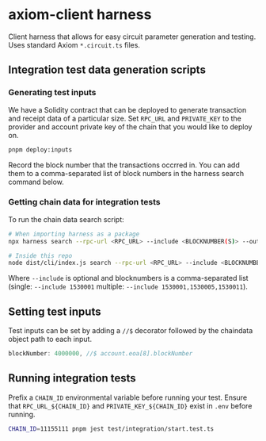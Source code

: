 # axiom-client harness

Client harness that allows for easy circuit parameter generation and testing. Uses standard Axiom `*.circuit.ts` files.

## Integration test data generation scripts

### Generating test inputs

We have a Solidity contract that can be deployed to generate transaction and receipt data of a particular size. Set `RPC_URL` and `PRIVATE_KEY` to the provider and account private key of the chain that you would like to deploy on.

```bash
pnpm deploy:inputs
```

Record the block number that the transactions occrred in. You can add them to a comma-separated list of block numbers in the harness search command below.

### Getting chain data for integration tests

To run the chain data search script:

```bash
# When importing harness as a package
npx harness search --rpc-url <RPC_URL> --include <BLOCKNUMBER(S)> --output <OUTPUT_DIR>

# Inside this repo
node dist/cli/index.js search --rpc-url <RPC_URL> --include <BLOCKNUMBER(S)> --output <OUTPUT_DIR>
```

Where `--include` is optional and blocknumbers is a comma-separated list (single: `--include 1530001` multiple: `--include 1530001,1530005,1530011`).

## Setting test inputs

Test inputs can be set by adding a `//$` decorator followed by the chaindata object path to each input.

```javascript
blockNumber: 4000000, //$ account.eoa[8].blockNumber
```

## Running integration tests

Prefix a `CHAIN_ID` environmental variable before running your test. Ensure that `RPC_URL_${CHAIN_ID}` and `PRIVATE_KEY_${CHAIN_ID}` exist in `.env` before running.

```bash
CHAIN_ID=11155111 pnpm jest test/integration/start.test.ts
```
